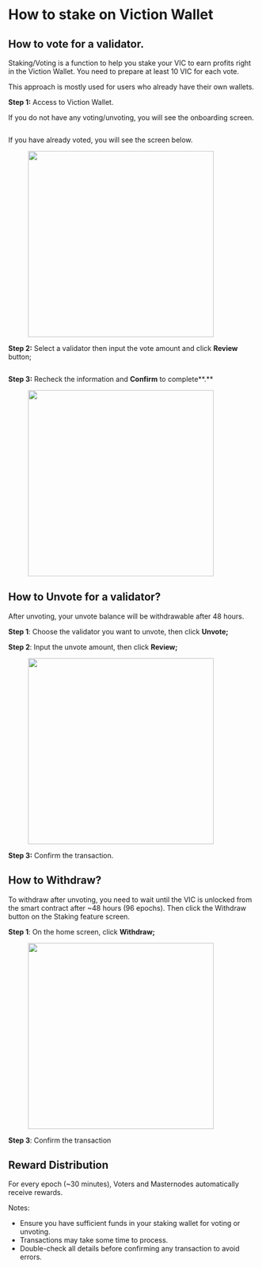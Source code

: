 # How to stake on Viction Wallet

## How to vote for a validator.

Staking/Voting is a function to help you stake your VIC to earn profits right in the Viction Wallet. You need to prepare at least 10 VIC for each vote.

This approach is mostly used for users who already have their own wallets.

**Step 1:** Access to Viction Wallet.

If you do not have any voting/unvoting, you will see the onboarding screen.

<figure><img src="https://lh7-us.googleusercontent.com/j0OMrAckKwuUj1ufmtr3PkSFDElbF-Pi8imgAYrvjEBMGfluXQ2rwBxL1NhEZ8uwqbM_kW38X_RIpgTuKAXKx3sCRJsVaMwOrn2H_OIhAcSzem2cdwah8WeOdB0gd3-ETTgcXKvlb4qXHOQEBxGW568" alt=""><figcaption></figcaption></figure>

If you have already voted, you will see the screen below.

<figure><img src="https://lh7-us.googleusercontent.com/_04ARUk7FTkNrOHGeJugbqEoNuawdLR_oTmx6L9pSvtSKJW-HbGYN1nE0lOUni1SXt8i_rPOL5QRapPkkPWpQUiugNRiXxl8QQ-1Yj6X5p2aBkx4YrmjeQgiTqt0YQ4joj0WKnJg-6ae-UcykwtrV0I" alt="" width="375"><figcaption></figcaption></figure>

**Step 2:** Select a validator then input the vote amount and click **Review** button;

<figure><img src="https://lh7-us.googleusercontent.com/EWcKwMoXW1dJCvPaeJdW_ey3m1EGTbQ4Igj_-n7Eo1luc2ujqh_fDQ3TAzWZ5_0k9f6JIvLqwAQwa2AMjgPk66M3cd3ehL9hP_W6huxsA4trV9UwF2B7zQb-sBINaYl04Ivb663EiLCYPDNvtK9_Re8" alt=""><figcaption></figcaption></figure>

**Step 3:** Recheck the information and **Confirm** to complete\*\*.\*\*

<figure><img src="https://lh7-us.googleusercontent.com/eXrJtnCnEwvTSn3u69TyhvbkqNTYpmtQYMyIsWD979hYf1M59IHgrKJTKsN6L1z3AxDTaRCDrCLAt06eN7xfNjsfboROcj_RwwTYrN7C_HiFYOVDLVumWQOr9BFAR4ecVOqfXoxTIPaBn3ez9aS-FqQ" alt="" width="375"><figcaption></figcaption></figure>

## How to Unvote for a validator?

After unvoting, your unvote balance will be withdrawable after 48 hours.

**Step 1**: Choose the validator you want to unvote, then click **Unvote;**

**Step 2**: Input the unvote amount, then click **Review;**

<figure><img src="https://lh7-us.googleusercontent.com/q31MEKluMf_PV35DLh7Ftzv3yUnoYDlghuaq-vfC_DPcjtz4NfczXV4OKWG5BxnbHEtLr3dpsCdUMFWRpBsZM-s4t-AmEvvLUOrolzyvFPqyMUX004kz7EXl4sqK-gZF5ayH5E7lX4ejmYoP4jTWkKM" alt="" width="375"><figcaption></figcaption></figure>

**Step 3:** Confirm the transaction.

## How to Withdraw?

To withdraw after unvoting, you need to wait until the VIC is unlocked from the smart contract after \~48 hours (96 epochs). Then click the Withdraw button on the Staking feature screen.

**Step 1**: On the home screen, click **Withdraw;**

<figure><img src="https://lh7-us.googleusercontent.com/7Xll1YWi-MuijTzEqnYmlaEuj1DL6M9iVTY-DOX9M4JjFPvnZ59hAJGDhcXrzd1CMU9F0bykzyMJuh-tWf-55TGTqryk7nIy7Y-7Nddj7Ux-BWZXI5bo-b6DWbjWlhMoSWe_D3gZlMzCRxSNnPf5pZk" alt="" width="375"><figcaption></figcaption></figure>

**Step 3**: Confirm the transaction

## Reward Distribution

For every epoch (\~30 minutes), Voters and Masternodes automatically receive rewards.

Notes:

* Ensure you have sufficient funds in your staking wallet for voting or unvoting.
* Transactions may take some time to process.
* Double-check all details before confirming any transaction to avoid errors.
